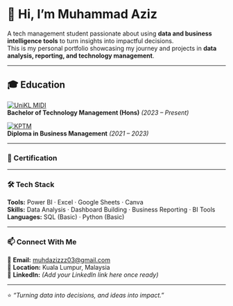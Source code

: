 # 👋 Hi, I’m Muhammad Aziz  
A tech management student passionate about using **data and business intelligence tools** to turn insights into impactful decisions.  
This is my personal portfolio showcasing my journey and projects in **data analysis, reporting, and technology management**.

---

## 🎓 Education

[![UniKL MIDI](https://img.shields.io/badge/Universiti%20Kuala%20Lumpur%20(MIDI)-Technology%20Management-FFD700?style=for-the-badge)](https://www.unikl.edu.my/)  
**Bachelor of Technology Management (Hons)** *(2023 – Present)*  


[![KPTM](https://img.shields.io/badge/Kolej%20Poly--Tech%20MARA-Business%20Management-1E90FF?style=for-the-badge)](https://www.kptm.edu.my/)  
**Diploma in Business Management** *(2021 – 2023)*  

---

### 🧠 Certification  


---

### 🛠️ Tech Stack  
**Tools:** Power BI · Excel · Google Sheets · Canva  
**Skills:** Data Analysis · Dashboard Building · Business Reporting · BI Tools  
**Languages:** SQL (Basic) · Python (Basic)  

---

### 📫 Connect With Me  
📧 **Email:** muhdazizzz03@gmail.com  
📍 **Location:** Kuala Lumpur, Malaysia  
🔗 **LinkedIn:** *(Add your LinkedIn link here once ready)*  

---

⭐ *“Turning data into decisions, and ideas into impact.”*
